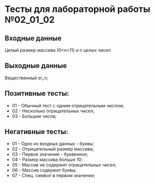 # Тесты для лабораторной работы №02_01_02
## Входные данные
Целый размер массива (0<n<11) и n целых чисел 
## Выходные данные
Вещественный sr_n;
## Позитивные тесты:
- 01 - Обычный тест с одним отрицательным числом;
- 02 - Несколько отрицательных чисел;
- 03 - Большие числа;
## Негативные тесты:
- 01 - Одно из входных данных - буквы;
- 02 - Отрицательный размер массива;
- 03 - Первое значение - буквенное;
- 04 - Размер массива больше 10;
- 05 - Массив не содержит отрицательных чисел;
- 06 - Массив содержит буквы;
- 07 - Спец. символ в первом значении;